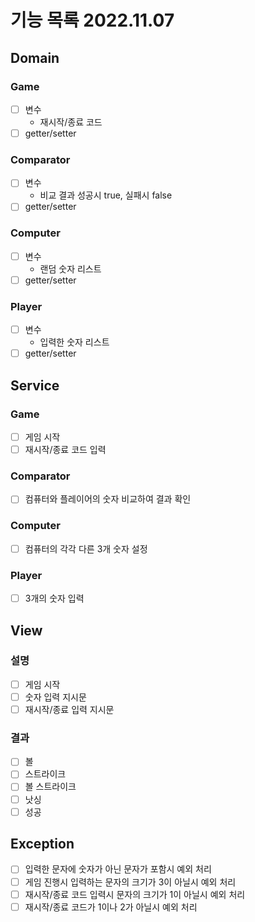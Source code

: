 # 기능 목록 2022.11.07
## Domain
### Game
- [ ] 변수
  - 재시작/종료 코드
- [ ] getter/setter

### Comparator
- [ ] 변수
  - 비교 결과 성공시 true, 실패시 false
- [ ] getter/setter

### Computer
- [ ] 변수
  - 랜덤 숫자 리스트
- [ ] getter/setter

### Player
- [ ] 변수
  - 입력한 숫자 리스트
- [ ] getter/setter

## Service
### Game
- [ ] 게임 시작
- [ ] 재시작/종료 코드 입력

### Comparator
- [ ] 컴퓨터와 플레이어의 숫자 비교하여 결과 확인

### Computer 
- [ ] 컴퓨터의 각각 다른 3개 숫자 설정

### Player
- [ ] 3개의 숫자 입력

## View
### 설명
- [ ] 게임 시작
- [ ] 숫자 입력 지시문
- [ ] 재시작/종료 입력 지시문

### 결과
- [ ] 볼
- [ ] 스트라이크
- [ ] 볼 스트라이크
- [ ] 낫싱
- [ ] 성공

## Exception
- [ ] 입력한 문자에 숫자가 아닌 문자가 포함시 예외 처리
- [ ] 게임 진행시 입력하는 문자의 크기가 3이 아닐시 예외 처리
- [ ] 재시작/종료 코드 입력시 문자의 크기가 1이 아닐시 예외 처리
- [ ] 재시작/종료 코드가 1이나 2가 아닐시 예외 처리